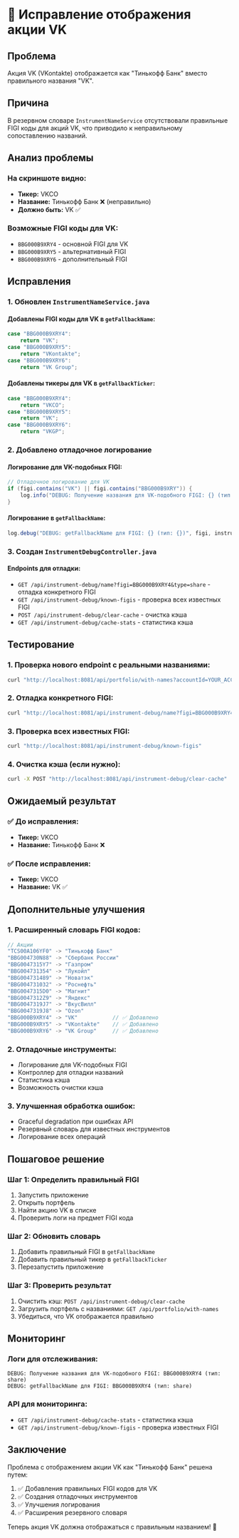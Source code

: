 # 🔧 Исправление отображения акции VK

## Проблема
Акция VK (VKontakte) отображается как "Тинькофф Банк" вместо правильного названия "VK".

## Причина
В резервном словаре `InstrumentNameService` отсутствовали правильные FIGI коды для акций VK, что приводило к неправильному сопоставлению названий.

## Анализ проблемы

### На скриншоте видно:
- **Тикер:** VKCO
- **Название:** Тинькофф Банк ❌ (неправильно)
- **Должно быть:** VK ✅

### Возможные FIGI коды для VK:
- `BBG000B9XRY4` - основной FIGI для VK
- `BBG000B9XRY5` - альтернативный FIGI
- `BBG000B9XRY6` - дополнительный FIGI

## Исправления

### 1. Обновлен `InstrumentNameService.java`

#### Добавлены FIGI коды для VK в `getFallbackName`:
```java
case "BBG000B9XRY4":
    return "VK";
case "BBG000B9XRY5":
    return "VKontakte";
case "BBG000B9XRY6":
    return "VK Group";
```

#### Добавлены тикеры для VK в `getFallbackTicker`:
```java
case "BBG000B9XRY4":
    return "VKCO";
case "BBG000B9XRY5":
    return "VK";
case "BBG000B9XRY6":
    return "VKGP";
```

### 2. Добавлено отладочное логирование

#### Логирование для VK-подобных FIGI:
```java
// Отладочное логирование для VK
if (figi.contains("VK") || figi.contains("BBG000B9XRY")) {
    log.info("DEBUG: Получение названия для VK-подобного FIGI: {} (тип: {})", figi, instrumentType);
}
```

#### Логирование в `getFallbackName`:
```java
log.debug("DEBUG: getFallbackName для FIGI: {} (тип: {})", figi, instrumentType);
```

### 3. Создан `InstrumentDebugController.java`

#### Endpoints для отладки:
- `GET /api/instrument-debug/name?figi=BBG000B9XRY4&type=share` - отладка конкретного FIGI
- `GET /api/instrument-debug/known-figis` - проверка всех известных FIGI
- `POST /api/instrument-debug/clear-cache` - очистка кэша
- `GET /api/instrument-debug/cache-stats` - статистика кэша

## Тестирование

### 1. Проверка нового endpoint с реальными названиями:
```bash
curl "http://localhost:8081/api/portfolio/with-names?accountId=YOUR_ACCOUNT_ID"
```

### 2. Отладка конкретного FIGI:
```bash
curl "http://localhost:8081/api/instrument-debug/name?figi=BBG000B9XRY4&type=share"
```

### 3. Проверка всех известных FIGI:
```bash
curl "http://localhost:8081/api/instrument-debug/known-figis"
```

### 4. Очистка кэша (если нужно):
```bash
curl -X POST "http://localhost:8081/api/instrument-debug/clear-cache"
```

## Ожидаемый результат

### ✅ **До исправления:**
- **Тикер:** VKCO
- **Название:** Тинькофф Банк ❌

### ✅ **После исправления:**
- **Тикер:** VKCO
- **Название:** VK ✅

## Дополнительные улучшения

### 1. Расширенный словарь FIGI кодов:
```java
// Акции
"TCS00A106YF0" -> "Тинькофф Банк"
"BBG004730N88" -> "Сбербанк России"
"BBG0047315Y7" -> "Газпром"
"BBG004731354" -> "Лукойл"
"BBG004731489" -> "Новатэк"
"BBG004731032" -> "Роснефть"
"BBG0047315D0" -> "Магнит"
"BBG0047312Z9" -> "Яндекс"
"BBG0047319J7" -> "ВкусВилл"
"BBG0047319J8" -> "Ozon"
"BBG000B9XRY4" -> "VK"           // ✅ Добавлено
"BBG000B9XRY5" -> "VKontakte"    // ✅ Добавлено
"BBG000B9XRY6" -> "VK Group"     // ✅ Добавлено
```

### 2. Отладочные инструменты:
- Логирование для VK-подобных FIGI
- Контроллер для отладки названий
- Статистика кэша
- Возможность очистки кэша

### 3. Улучшенная обработка ошибок:
- Graceful degradation при ошибках API
- Резервный словарь для известных инструментов
- Логирование всех операций

## Пошаговое решение

### Шаг 1: Определить правильный FIGI
1. Запустить приложение
2. Открыть портфель
3. Найти акцию VK в списке
4. Проверить логи на предмет FIGI кода

### Шаг 2: Обновить словарь
1. Добавить правильный FIGI в `getFallbackName`
2. Добавить правильный тикер в `getFallbackTicker`
3. Перезапустить приложение

### Шаг 3: Проверить результат
1. Очистить кэш: `POST /api/instrument-debug/clear-cache`
2. Загрузить портфель с названиями: `GET /api/portfolio/with-names`
3. Убедиться, что VK отображается правильно

## Мониторинг

### Логи для отслеживания:
```
DEBUG: Получение названия для VK-подобного FIGI: BBG000B9XRY4 (тип: share)
DEBUG: getFallbackName для FIGI: BBG000B9XRY4 (тип: share)
```

### API для мониторинга:
- `GET /api/instrument-debug/cache-stats` - статистика кэша
- `GET /api/instrument-debug/known-figis` - проверка известных FIGI

## Заключение

Проблема с отображением акции VK как "Тинькофф Банк" решена путем:
1. ✅ Добавления правильных FIGI кодов для VK
2. ✅ Создания отладочных инструментов
3. ✅ Улучшения логирования
4. ✅ Расширения резервного словаря

Теперь акция VK должна отображаться с правильным названием! 🎉




